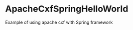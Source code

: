 ApacheCxfSpringHelloWorld
=========================

Example of using apache cxf with Spring framework